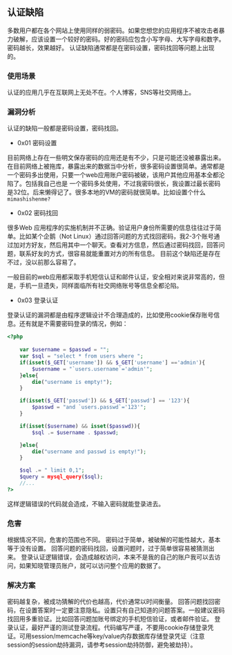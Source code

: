 ## 认证缺陷
多数用户都在各个网站上使用同样的弱密码。如果您想您的应用程序不被攻击者暴力破解，应该设置一个较好的密码。好的密码应包含小写字母、大写字母和数字。密码越长，效果越好。
认证缺陷通常都是在密码设置，密码找回等问题上出现的。

### 使用场景
认证的应用几乎在互联网上无处不在。个人博客，SNS等社交网络上。

### 漏洞分析
认证的缺陷一般都是密码设置，密码找回。
- 0x01 密码设置

目前网络上存在一些明文保存密码的应用还是有不少，只是可能还没被暴露出来。
在目前网络上被拖库，暴露出来的数据当中分析，很多密码设置很简单。通常都是一个密码多出使用，只要一个web应用账户密码被破，该用户其他应用基本全都沦陷了。包括我自己也是
一个密码多处使用，不过我密码很长，我设置过最长密码是32位。后来懒得记了。很多本地的VM的密码就很简单。比如设置个什么`mimashishenme?`

- 0x02 密码找回

很多Web 应用程序的实施机制并不正确。验证用户身份所需要的信息往往过于简单。比如某个企鹅（Not Linux）通过回答问题的方式找回密码，我2-3个账号通过加对方好友，然后用其中一个聊天。查看对方信息，然后通过密码找回，回答问题，联系好友的方式，很容易就能重置对方的所有信息。
目前这个缺陷还是存在不过，没以前那么容易了。

一般目前的web应用都采取手机短信认证和邮件认证，安全相对来说非常高的，但是，手机一旦遗失，同样面临所有社交网络账号等信息全都沦陷。

- 0x03 登录认证

登录认证的漏洞都是由程序逻辑设计不合理造成的，比如使用cookie保存账号信息。还有就是不需要密码登录的情况，例如：
```php
<?php    
    
    var $username = $passwd = "";
    var $sql = "select * from users where ";
    if(isset($_GET['username']) && $_GET['username'] =='admin'){
        $username = "`users.username`='admin'";
    }else{
        die("username is empty!");
    }

    if(isset($_GET['passwd']) && $_GET['passwd'] == '123'){
        $passwd = "and `users.passwd`='123'";
    }

    if(isset($username) && isset($passwd)){
        $sql .= $username . $passwd;

    }else{
        die("username and passwd is empty!");
    }

    $sql .= " limit 0,1";
    $query = mysql_query($sql);
    //...
?>
```
这样逻辑错误的代码就会造成，不输入密码就能登录进去。

### 危害
根据情况不同，危害的范围也不同。
密码过于简单，被破解的可能性越大，基本等于没有设置。
回答问题的密码找回，设置问题时，过于简单很容易被猜测出来。
登录认证逻辑错误，会造成越权访问，本来不是我的自己的账户我可以去访问，如果知晓管理员账户，就可以访问整个应用的数据了。

### 解决方案
密码越复杂，被成功猜解的代价也越高，代价通常以时间衡量。
回答问题找回密码，在设置答案时一定要注意隐私。设置只有自己知道的问题答案。一般建议密码找回用多重验证。比如回答问题加账号绑定的手机短信验证，或者邮件验证。
登录认证，最好严谨的测试登录流程。代码编写严谨，不要用cookie存储登录凭证。可用session/memcache等key/value内存数据库存储登录凭证（注意session的session劫持漏洞，请参考session劫持防御，避免被劫持）。